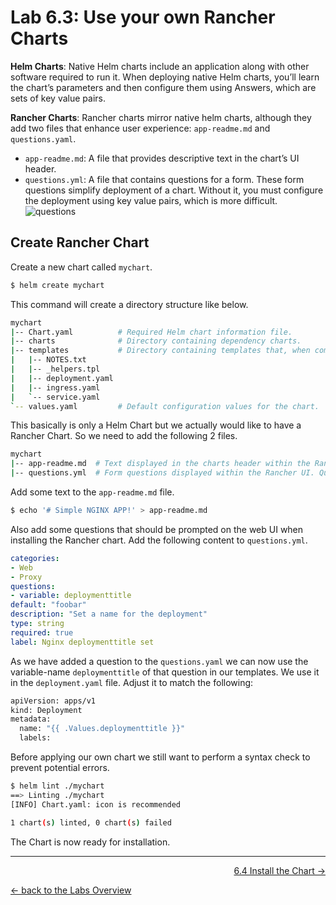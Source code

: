 # Lab 6.3: Use your own Rancher Charts

**Helm Charts**: Native Helm charts include an application along with other software required to run it. When deploying native Helm charts, you’ll learn the chart’s parameters and then configure them using Answers, which are sets of key value pairs.

**Rancher Charts**: Rancher charts mirror native helm charts, although they add two files that enhance user experience: `app-readme.md` and `questions.yaml`.

* `app-readme.md`: A file that provides descriptive text in the chart’s UI header.
* `questions.yml`: A file that contains questions for a form. These form questions simplify deployment of a chart. Without it, you must configure the deployment using key value pairs, which is more difficult.
![questions](../resources/images/questions.png)

## Create Rancher Chart

Create a new chart called `mychart`.

```bash
$ helm create mychart
```

This command will create a directory structure like below.

```bash
mychart
|-- Chart.yaml          # Required Helm chart information file.
|-- charts              # Directory containing dependency charts.
|-- templates           # Directory containing templates that, when combined with values.yml, generates Kubernetes YAML.
|   |-- NOTES.txt
|   |-- _helpers.tpl
|   |-- deployment.yaml
|   |-- ingress.yaml
|   `-- service.yaml
`-- values.yaml         # Default configuration values for the chart.
```

This basically is only a Helm Chart but we actually would like to have a Rancher Chart. So we need to add the following 2 files.

```bash
mychart       
|-- app-readme.md  # Text displayed in the charts header within the Rancher UI.
|-- questions.yml  # Form questions displayed within the Rancher UI. Questions display in Configuration Options.  
```

Add some text to the `app-readme.md` file.
```bash
$ echo '# Simple NGINX APP!' > app-readme.md
```

Also add some questions that should be prompted on the web UI when installing the Rancher chart. Add the following content to `questions.yml`.
```yaml
categories:
- Web
- Proxy
questions:
- variable: deploymenttitle
default: "foobar"
description: "Set a name for the deployment"
type: string
required: true
label: Nginx deploymenttitle set
```

As we have added a question to the `questions.yaml` we can now use the variable-name `deploymenttitle` of that question in our templates. We use it in the `deployment.yaml` file. Adjust it to match the following:

```bash
apiVersion: apps/v1
kind: Deployment
metadata:
  name: "{{ .Values.deploymenttitle }}"
  labels:
```

Before applying our own chart we still want to perform a syntax check to prevent potential errors.
```bash
$ helm lint ./mychart
==> Linting ./mychart
[INFO] Chart.yaml: icon is recommended

1 chart(s) linted, 0 chart(s) failed
```
The Chart is now ready for installation.

---

<p width="100px" align="right"><a href="64_managehelmcharts.md">6.4 Install the Chart →</a></p>

[← back to the Labs Overview](../README.md)